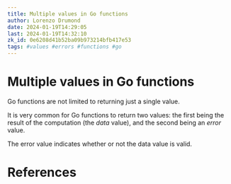 ```yaml
---
title: Multiple values in Go functions
author: Lorenzo Drumond
date: 2024-01-19T14:29:05
last: 2024-01-19T14:32:10
zk_id: 0e6208d41b52ba09b973214bfb417e53
tags: #values #errors #functions #go
---
```



# Multiple values in Go functions
Go functions are not limited to returning just a single value.

It is very common for Go functions to return two values: the first being the result of the computation (the _data_ value), and the second being an _error_ value.

The error value indicates whether or not the data value is valid.

# References
